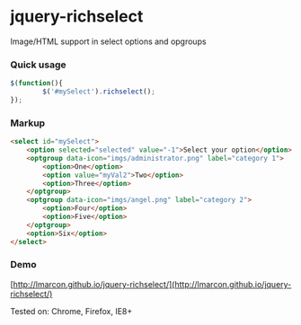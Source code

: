 jquery-richselect
=================

Image/HTML support in select options and opgroups

### Quick usage

```javascript
$(function(){
		$('#mySelect').richselect();
});
```

### Markup

```html
<select id="mySelect">
	<option selected="selected" value="-1">Select your option</option>
	<optgroup data-icon="imgs/administrator.png" label="category 1">
		<option>One</option>
		<option value="myVal2">Two</option>
		<option>Three</option>
	</optgroup>
	<optgroup data-icon="imgs/angel.png" label="category 2">
		<option>Four</option>
		<option>Five</option>
	</optgroup>
	<option>Six</option>
</select>
```

### Demo

[http://lmarcon.github.io/jquery-richselect/](http://lmarcon.github.io/jquery-richselect/)

Tested on: Chrome, Firefox, IE8+
